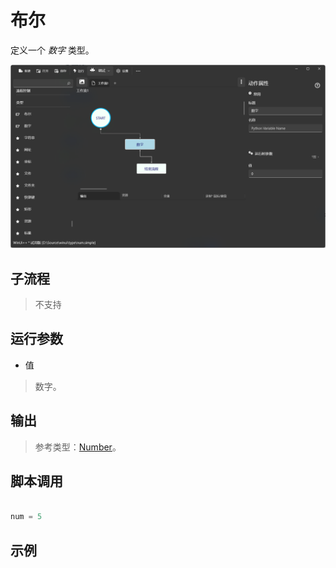 # 布尔 
定义一个 *数字* 类型。


![TypeNumber](./images/02.png ':size=90%')

## 子流程
> 不支持


## 运行参数

* 值
> 数字。

## 输出

> 参考类型：[Number](./types/Number.md)。

## 脚本调用

```python

num = 5

```

## 示例